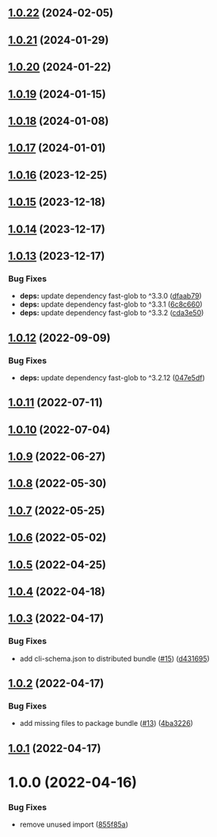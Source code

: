 ## [1.0.22](https://github.com/donmahallem/nx-prettier/compare/v1.0.21...v1.0.22) (2024-02-05)

## [1.0.21](https://github.com/donmahallem/nx-prettier/compare/v1.0.20...v1.0.21) (2024-01-29)

## [1.0.20](https://github.com/donmahallem/nx-prettier/compare/v1.0.19...v1.0.20) (2024-01-22)

## [1.0.19](https://github.com/donmahallem/nx-prettier/compare/v1.0.18...v1.0.19) (2024-01-15)

## [1.0.18](https://github.com/donmahallem/nx-prettier/compare/v1.0.17...v1.0.18) (2024-01-08)

## [1.0.17](https://github.com/donmahallem/nx-prettier/compare/v1.0.16...v1.0.17) (2024-01-01)

## [1.0.16](https://github.com/donmahallem/nx-prettier/compare/v1.0.15...v1.0.16) (2023-12-25)

## [1.0.15](https://github.com/donmahallem/nx-prettier/compare/v1.0.14...v1.0.15) (2023-12-18)

## [1.0.14](https://github.com/donmahallem/nx-prettier/compare/v1.0.13...v1.0.14) (2023-12-17)

## [1.0.13](https://github.com/donmahallem/nx-prettier/compare/v1.0.12...v1.0.13) (2023-12-17)


### Bug Fixes

* **deps:** update dependency fast-glob to ^3.3.0 ([dfaab79](https://github.com/donmahallem/nx-prettier/commit/dfaab79f394ef6071afac5ab4cac94553ee6b85d))
* **deps:** update dependency fast-glob to ^3.3.1 ([6c8c660](https://github.com/donmahallem/nx-prettier/commit/6c8c6602eef59ab8083c170d52f05e0bf18f3dd4))
* **deps:** update dependency fast-glob to ^3.3.2 ([cda3e50](https://github.com/donmahallem/nx-prettier/commit/cda3e502859dc03315f8ee32a8cd12d6a423d037))

## [1.0.12](https://github.com/donmahallem/nx-prettier/compare/v1.0.11...v1.0.12) (2022-09-09)


### Bug Fixes

* **deps:** update dependency fast-glob to ^3.2.12 ([047e5df](https://github.com/donmahallem/nx-prettier/commit/047e5df32d98266f0c01b393f681d97ad9114af9))

## [1.0.11](https://github.com/donmahallem/nx-prettier/compare/v1.0.10...v1.0.11) (2022-07-11)

## [1.0.10](https://github.com/donmahallem/nx-prettier/compare/v1.0.9...v1.0.10) (2022-07-04)

## [1.0.9](https://github.com/donmahallem/nx-prettier/compare/v1.0.8...v1.0.9) (2022-06-27)

## [1.0.8](https://github.com/donmahallem/nx-prettier/compare/v1.0.7...v1.0.8) (2022-05-30)

## [1.0.7](https://github.com/donmahallem/nx-prettier/compare/v1.0.6...v1.0.7) (2022-05-25)

## [1.0.6](https://github.com/donmahallem/nx-prettier/compare/v1.0.5...v1.0.6) (2022-05-02)

## [1.0.5](https://github.com/donmahallem/nx-prettier/compare/v1.0.4...v1.0.5) (2022-04-25)

## [1.0.4](https://github.com/donmahallem/nx-prettier/compare/v1.0.3...v1.0.4) (2022-04-18)

## [1.0.3](https://github.com/donmahallem/nx-prettier/compare/v1.0.2...v1.0.3) (2022-04-17)


### Bug Fixes

* add cli-schema.json to distributed bundle ([#15](https://github.com/donmahallem/nx-prettier/issues/15)) ([d431695](https://github.com/donmahallem/nx-prettier/commit/d431695f6ddeda191951a10fb8fbde47240288c9))

## [1.0.2](https://github.com/donmahallem/nx-prettier/compare/v1.0.1...v1.0.2) (2022-04-17)


### Bug Fixes

* add missing files to package bundle ([#13](https://github.com/donmahallem/nx-prettier/issues/13)) ([4ba3226](https://github.com/donmahallem/nx-prettier/commit/4ba32268d693f78362f703695fedbe1cbffac458))

## [1.0.1](https://github.com/donmahallem/nx-prettier/compare/v1.0.0...v1.0.1) (2022-04-17)

# 1.0.0 (2022-04-16)


### Bug Fixes

* remove unused import ([855f85a](https://github.com/donmahallem/nx-prettier/commit/855f85a68d83940bdb6192f5c8eff0601fe2888d))
